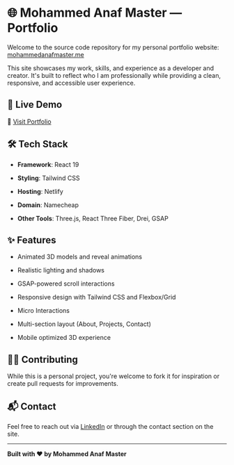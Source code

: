 # 🌐 Mohammed Anaf Master — Portfolio

Welcome to the source code repository for my personal portfolio website: [mohammedanafmaster.me](https://mohammedanafmaster.me)

This site showcases my work, skills, and experience as a developer and creator. It's built to reflect who I am professionally while providing a clean, responsive, and accessible user experience.

## 🚀 Live Demo

🔗 [Visit Portfolio](https://mohammedanafmaster.me)

## 🛠️ Tech Stack

-   **Framework**: React 19
    
-   **Styling**: Tailwind CSS
    
-   **Hosting**: Netlify

-   **Domain**: Namecheap
    
-   **Other Tools**: Three.js, React Three Fiber, Drei, GSAP
    

## ✨ Features

- Animated 3D models and reveal animations

- Realistic lighting and shadows

- GSAP-powered scroll interactions

- Responsive design with Tailwind CSS and Flexbox/Grid

- Micro Interactions

- Multi-section layout (About, Projects, Contact)

- Mobile optimized 3D experience

## 🧑‍💻 Contributing

While this is a personal project, you're welcome to fork it for inspiration or create pull requests for improvements.

## 📬 Contact

Feel free to reach out via [LinkedIn](https://linkedin.com/in/mohammed-anaf) or through the contact section on the site.

----------

**Built with ❤️ by Mohammed Anaf Master**
